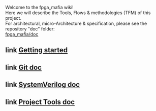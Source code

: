 Welcome to the fpga_mafia wiki!  
Here we will describe the Tools, Flows & methodologies (TFM) of this project.  
For architectural, micro-Architecture & specification, please see the repository "doc" folder:  
[fpga_mafia/doc](https://github.com/amichai-bd/fpga_mafia/tree/main/doc)

## link [Getting started](https://github.com/amichai-bd/fpga_mafia/wiki/Getting-started---tool-chain-tutorial)

## link [Git doc](https://github.com/amichai-bd/fpga_mafia/wiki/Git)

## link [SystemVerilog doc](https://github.com/amichai-bd/fpga_mafia/wiki/System-Verilog)

## link [Project Tools doc](https://github.com/amichai-bd/fpga_mafia/wiki/Project-Tools)

